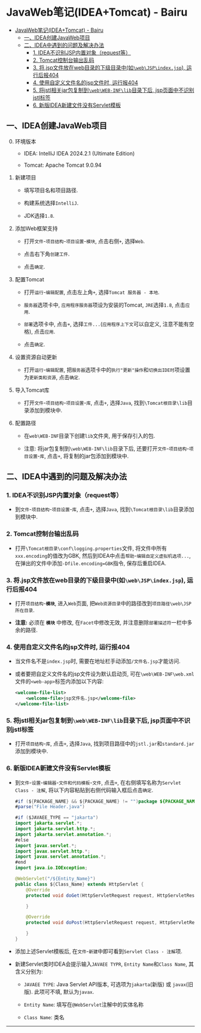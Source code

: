 # JavaWeb笔记(IDEA+Tomcat) - Bairu

- [JavaWeb笔记(IDEA+Tomcat) - Bairu](#javaweb笔记ideatomcat---bairu)
  - [一、IDEA创建JavaWeb项目](#一idea创建javaweb项目)
  - [二、IDEA中遇到的问题及解决办法](#二idea中遇到的问题及解决办法)
    - [1. IDEA不识别JSP内置对象（request等）](#1-idea不识别jsp内置对象request等)
    - [2. Tomcat控制台输出乱码](#2-tomcat控制台输出乱码)
    - [3. 将.jsp文件放在web目录的下级目录中(如`\web\JSP\index.jsp`), 运行后报404](#3-将jsp文件放在web目录的下级目录中如webjspindexjsp-运行后报404)
    - [4. 使用自定义文件名的jsp文件时, 运行报404](#4-使用自定义文件名的jsp文件时-运行报404)
    - [5. 将jstl相关jar包复制到`\web\WEB-INF\lib`目录下后, jsp页面中不识别jstl标签](#5-将jstl相关jar包复制到webweb-inflib目录下后-jsp页面中不识别jstl标签)
    - [6. 新版IDEA新建文件没有Servlet模板](#6-新版idea新建文件没有servlet模板)

## 一、IDEA创建JavaWeb项目

0. 环境版本

    - IDEA: IntelliJ IDEA 2024.2.1 (Ultimate Edition)

    - Tomcat: Apache Tomcat 9.0.94

1. 新建项目

   - 填写项目名和项目路径.

   - 构建系统选择`IntelliJ`.

   - JDK选择`1.8`.

2. 添加Web框架支持

    - 打开`文件`-`项目结构`-`项目设置`-`模块`, 点击右侧`+`, 选择`Web`.
    
    - 点击右下角`创建工件`.
    
    - 点击`确定`.

3. 配置Tomcat

    - 打开`运行`-`编辑配置`, 点击左上角`+`, 选择`Tomcat 服务器 - 本地`.
    
    - `服务器`选项卡中, `应用程序服务器`项设为安装的Tomcat, `JRE`选择`1.8`, 点击`应用`.
    
    - `部署`选项卡中, 点击`+`, 选择`工件...`(`应用程序上下文`可以自定义, 注意不能有空格), 点击`应用`.
    
    - 点击`确定`.

4. 设置资源自动更新

    - 打开`运行`-`编辑配置`, 把`服务器`选项卡中的`执行"更新"操作`和`切换出IDE时`项设置为`更新类和资源`, 点击`确定`.

5. 导入Tomcat库

    - 打开`文件`-`项目结构`-`项目设置`-`库`, 点击`+`, 选择`Java`, 找到`\Tomcat根目录\lib`目录添加到模块中.

6. 配置路径

    - 在`web\WEB-INF`目录下创建`lib`文件夹, 用于保存引入的包.

    - 注意: 将jar包复制到`\web\WEB-INF\lib`目录下后, 还要打开`文件`-`项目结构`-`项目设置`-`库`, 点击`+`, 将复制的jar包添加到模块中.

## 二、IDEA中遇到的问题及解决办法

### 1. IDEA不识别JSP内置对象（request等）  

- 到`文件`-`项目结构`-`项目设置`-`库`, 点击`+`, 选择`Java`, 找到`\Tomcat根目录\lib`目录添加到模块中.

### 2. Tomcat控制台输出乱码

- 打开`\Tomcat根目录\conf\logging.properties`文件, 将文件中所有`xxx.encoding`的值改为GBK, 然后到IDEA中点击`帮助`-`编辑自定义虚拟机选项...`, 在弹出的文件中添加`-Dfile.encoding=GBK`指令, 保存后重启IDEA.

### 3. 将.jsp文件放在web目录的下级目录中(如`\web\JSP\index.jsp`), 运行后报404

- 打开`项目结构`-**`模块`**, 进入`Web`页面, 把`Web资源目录`中的路径改到`项目路径\web\JSP所在目录`.

- **注意:** 必须在 **`模块`** 中修改, 在`Facet`中修改无效, 并注意删除`部署描述符`一栏中多余的路径.

### 4. 使用自定义文件名的jsp文件时, 运行报404

- 当文件名不是`index.jsp`时, 需要在地址栏手动添加`/文件名.jsp`才能访问.

- 或者要把自定义文件名的jsp文件设为默认启动页, 可在`\web\WEB-INF\web.xml`文件的`<web-app>`标签内添加以下内容:

    ```xml
    <welcome-file-list>
        <welcome-file>jsp文件名.jsp</welcome-file>
    </welcome-file-list>
    ```

### 5. 将jstl相关jar包复制到`\web\WEB-INF\lib`目录下后, jsp页面中不识别jstl标签

- 打开`项目结构`-`库`, 点击`+`, 选择`Java`, 找到项目路径中的`jstl.jar`和`standard.jar`添加到模块中.


### 6. 新版IDEA新建文件没有Servlet模板

- 到`文件`-`设置`-`编辑器`-`文件和代码模板`-`文件`, 点击`+`, 在右侧填写名称为`Servlet Class - 注解`, 将以下内容粘贴到右侧代码输入框后点击`确定`.

    ```java
    #if (${PACKAGE_NAME} && ${PACKAGE_NAME} != "")package ${PACKAGE_NAME};#end
    #parse("File Header.java")

    #if ($JAVAEE_TYPE == "jakarta")
    import jakarta.servlet.*;
    import jakarta.servlet.http.*;
    import jakarta.servlet.annotation.*;
    #else
    import javax.servlet.*;
    import javax.servlet.http.*;
    import javax.servlet.annotation.*;
    #end
    import java.io.IOException;

    @WebServlet("/${Entity_Name}")
    public class ${Class_Name} extends HttpServlet {
        @Override
        protected void doGet(HttpServletRequest request, HttpServletResponse response) throws ServletException, IOException {

        }

        @Override
        protected void doPost(HttpServletRequest request, HttpServletResponse response) throws ServletException, IOException {

        }
    }
    ```

- 添加上述Servlet模板后, 在`文件`-`新建`中即可看到`Servlet Class - 注解`项. 

- 新建Servlet类时IDEA会提示输入`JAVAEE TYPR`, `Entity Name`和`Class Name`, 其含义分别为:

  - `JAVAEE TYPE`: Java Servlet API版本, 可选项为`jakarta`(新版) 或 `javax`(旧版). 此项可不填, 默认为`javax`.

  - `Entity Name`: 填写在`@WebServlet`注解中的实体名称

  - `Class Name`: 类名

- - -
